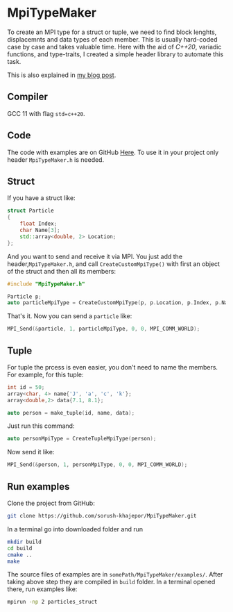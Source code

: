 # MpiTypeMaker


To create an MPI type for a struct or tuple, we need to find block lenghts, displacemnts and data types of each member. This is usually hard-coded case by case and takes valuable time. Here with the aid of *C++20*, variadic functions, and type-traits, I created a simple header library to automate this task. 

This is also explained in [my blog post](https://iamsorush.com/posts/mpi-automate-custom-type/).

## Compiler

GCC 11 with flag `std=c++20`. 

## Code

The code with examples are on GitHub [Here](https://github.com/sorush-khajepor/MpiTypeMaker). To use it in your project only header `MpiTypeMaker.h` is needed. 

## Struct

If you have a struct like:

```cpp
struct Particle
{
	float Index;
	char Name[3];
	std::array<double, 2> Location;
};
```

And you want to send and receive it via MPI. You just add the header,`MpiTypeMaker.h`, and call `CreateCustomMpiType()` with first an object of the struct and then all its members:

```cpp
#include "MpiTypeMaker.h"

Particle p;
auto particleMpiType = CreateCustomMpiType(p, p.Location, p.Index, p.Name);
```

That's it. Now you can send a `particle` like:

```cpp
MPI_Send(&particle, 1, particleMpiType, 0, 0, MPI_COMM_WORLD);
```

## Tuple

For tuple the prcess is even easier, you don't need to name the members. For example, for this tuple:

```cpp
int id = 50;
array<char, 4> name{'J', 'a', 'c', 'k'};
array<double,2> data{7.1, 8.1};

auto person = make_tuple(id, name, data);
```

Just run this command:

```cpp
auto personMpiType = CreateTupleMpiType(person);
```

Now send it like:

```cpp
MPI_Send(&person, 1, personMpiType, 0, 0, MPI_COMM_WORLD);
```

## Run examples

Clone the project from GitHub:

```bash
git clone https://github.com/sorush-khajepor/MpiTypeMaker.git
```

In a terminal go into downloaded folder and run

```sh
mkdir build
cd build
cmake ..
make
```

The source files of examples are in `somePath/MpiTypeMaker/examples/`. After taking above step they are compiled in `build` folder. In a terminal opened there, run examples like:

```sh
mpirun -np 2 particles_struct 
```

